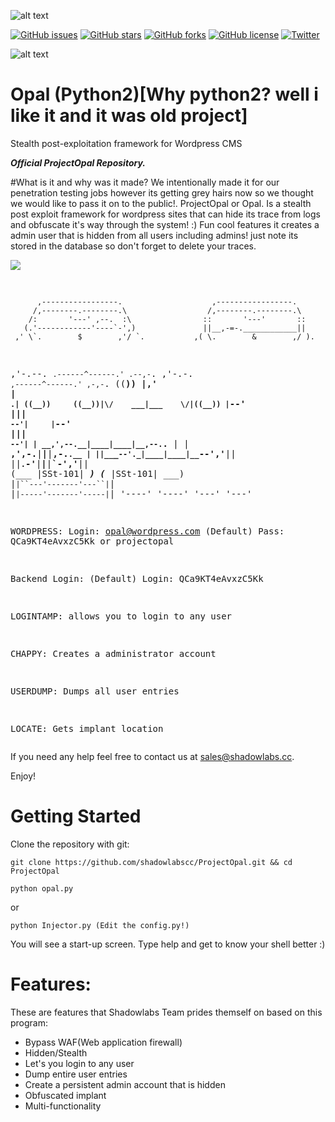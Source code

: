 ![alt text](https://travis-ci.com/shadowlabscc/ProjectOpal.svg?branch=master)

[![GitHub issues](https://img.shields.io/github/issues/shadowlabscc/ProjectOpal.svg)](https://github.com/shadowlabscc/ProjectOpal/issues)
[![GitHub stars](https://img.shields.io/github/stars/shadowlabscc/ProjectOpal.svg)](https://github.com/shadowlabscc/ProjectOpal/stargazers)
[![GitHub forks](https://img.shields.io/github/forks/shadowlabscc/ProjectOpal.svg)](https://github.com/shadowlabscc/ProjectOpal/network)
[![GitHub license](https://img.shields.io/github/license/shadowlabscc/ProjectOpal.svg)](https://github.com/shadowlabscc/ProjectOpal/blob/master/LICENSE)
[![Twitter](https://img.shields.io/twitter/url/https/github.com/shadowlabscc/ProjectOpal.svg?style=popout)](https://twitter.com/intent/tweet?text=Wow:&url=https://github.com/shadowlabscc/ProjectOpal)

![alt text](https://img.shields.io/badge/Gitter-%20Join!-blue.svg)

# Opal (Python2)[Why python2? well i like it and it was old project]
Stealth post-exploitation framework for Wordpress CMS

***Official ProjectOpal Repository.***

#What is it and why was it made?
We intentionally made it for our penetration testing jobs however its getting grey hairs now so we thought we would like to pass it on to the public!. ProjectOpal or Opal. Is a stealth post exploit framework for wordpress sites that can hide its trace from logs and obfuscate it's way through the system! :)
Fun cool features it creates a admin user that is hidden from all users including admins! just note its stored in the database so don't forget to delete your traces.

<img src="https://i.imgur.com/dPd8AHt.png">
<pre>

          ,-----------------.                    ,-----------------.
         /,--------.--------.\                  /,--------.--------.\
        /:       '---' ,--.  :\                ::       '---'       ::
       (.'------------'----`-',)               ||__,-=-.____________||
     ,' \`.        $        ,'/ `.           ,( \.        &        ,/ ).
   ,'-.--. `.------^------.' .--,-`.       ,'-.-. `,------^------.' ,-,-`.
  ((__)) |,'    ___|___    `.| ((__))     ((__))|\/    ___|___    \/|((__))
  |`--' _|_________|_________|_ `--'|     |`--' |_________|_________| `--'|
  | __,',--.__|____|____|__,--.`.__ |     | __,',-.__|____|____|__,-.`.__ |
  ||__`_`--'._|____|____|__`--','__||     ||__`.`-'__|____|____|__`-','__||
 (___          |SSt-101|          ___)   (___         |SSt-101|         ___)
    |````|``---'-------'---``|````|         |```|-----'-------'-----|```|
    '----'                   '----'         '---'                   '---'

WORDPRESS:
  Login: opal@wordpress.com
  (Default) Pass: QCa9KT4eAvxzC5Kk or projectopal

  Backend Login:
    (Default) Login: QCa9KT4eAvxzC5Kk

LOGINTAMP:
  allows you to login to any user

CHAPPY:
  Creates a administrator account

USERDUMP:
  Dumps all user entries

LOCATE:
  Gets implant location
</pre>

If you need any help feel free to contact us at sales@shadowlabs.cc.


Enjoy!

# Getting Started

Clone the repository with git:
```
git clone https://github.com/shadowlabscc/ProjectOpal.git && cd ProjectOpal
```
```
python opal.py
```
or
```
python Injector.py (Edit the config.py!)
```

You will see a start-up screen. Type help and get to know your shell better :)

# Features:

These are features that Shadowlabs Team prides themself on based on this program:

- Bypass WAF(Web application firewall)
- Hidden/Stealth
- Let's you login to any user
- Dump entire user entries
- Create a persistent admin account that is hidden
- Obfuscated implant
- Multi-functionality
